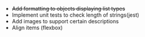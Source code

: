 - ~~Add formatting to objects displaying list types~~
- Implement unit tests to check length of strings(jest)
- Add images to support certain descriptions
- Align items (flexbox)
